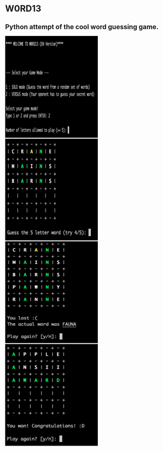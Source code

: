 # W0RD13

## Python attempt of the cool word guessing game. 

<p float="left">
    <img src="readme_images/welcome.png" width="300" height="330">
    <img src="readme_images/try.png" width="300" height="330">
    <img src="readme_images/defeat.png" width="300" height="330">
    <img src="readme_images/victory.png" width="300" height="330">
</p>